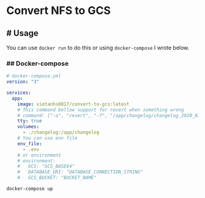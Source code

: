 # Convert NFS to GCS
## # Usage
You can use `docker run` to do this or using `docker-compose` I wrote below. 

### ## Docker-compose
```yaml
# docker-compose.yml
version: "3"

services:
  app:
    image: vietanhs0817/convert-to-gcs:latest
    # This command bellow support for revert when something wrong
    # command: ["-a", "revert", "-f", "/app/changelog/changelog_2020_01_08.json"]
    tty: true
    volumes:
      - ./changelog:/app/changelog
    # You can use env file
    env_file:
      - .env
    # or environment
    # environment:
    #   GCS: "GCS_BASE64"
    #   DATABASE_URI: "DATABASE_CONNECTION_STRING"
    #   GCS_BUCKET: "BUCKET_NAME"
```
```shell script
docker-compose up
```
